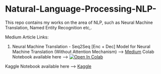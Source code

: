 # Natural-Language-Processing-NLP-
This repo contains my works on the area of NLP, such as Neural Machine Translation, Named Entity Recognition etc,.

Medium Article Links:

1. Neural Machine Translation - Seq2Seq [Enc + Dec] Model for Neural Machine Translation (Without Attention Mechanism) --> [Medium](https://towardsdatascience.com/a-comprehensive-guide-to-neural-machine-translation-using-seq2sequence-modelling-using-pytorch-41c9b84ba350?source=friends_link&sk=2a6af391412bdc18c416bcd635daa884)
Colab Notebook available here -->  [![Open In Colab](https://colab.research.google.com/assets/colab-badge.svg)](https://colab.research.google.com/github/bala-codes/Natural-Language-Processing-NLP/blob/master/Neural%20Machine%20Translation/1.%20Seq2Seq%20%5BEnc%20%2B%20Dec%5D%20Model%20for%20Neural%20Machine%20Translation%20(Without%20Attention%20Mechanism).ipynb)

Kaggle Notebook available here --> [Kaggle](https://www.kaggle.com/balakrishcodes/seq2seq-model-for-neural-machine-translation#12.-Seq2Seq-Model-Inference)

<br />
